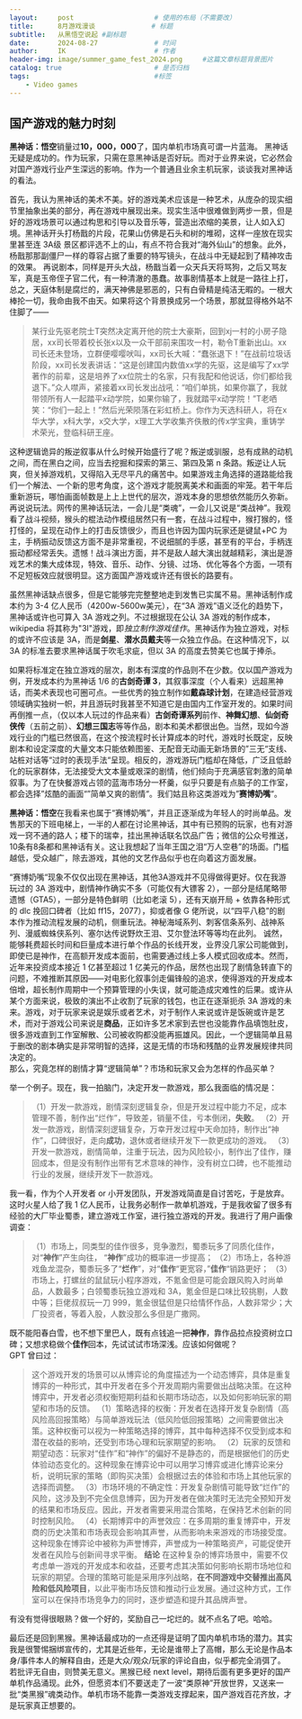 ```yaml
---
layout:     post   				    # 使用的布局（不需要改）
title:      8月游戏漫谈 				# 标题 
subtitle:   从黑悟空说起 #副标题
date:       2024-08-27 				# 时间
author:     IK 						# 作者
header-img: image/summer_game_fest_2024.png 	#这篇文章标题背景图片
catalog: true 						# 是否归档
tags:								#标签
    - Video games
---
```


## 国产游戏的魅力时刻 

**黑神话：悟空**销量过**10，000，000**了，国内单机市场真可谓一片蓝海。 
黑神话无疑是成功的。作为玩家，只需在意黑神话是否好玩。而对于业界来说，它必然会对国产游戏行业产生深远的影响。作为一个普通且业余主机玩家，谈谈我对黑神话的看法。  

首先，我认为黑神话的美术不美。好的游戏美术应该是一种艺术，从庞杂的现实细节里抽象出美的部分，再在游戏中展现出来。现实生活中很难做到两步一景，但是好的游戏场景可以通过构思和引导以及音乐等，营造出浓缩的美景，让人如入幻境。黑神话开头打杨戬的片段，花果山仿佛是石头和树的堆砌，这样一座放在现实里甚至连 3A级 景区都评选不上的山，有点不符合我对“海外仙山”的想象。此外，杨戬那那副僵尸一样的尊容占据了重要的特写镜头，在战斗中无疑起到了精神攻击的效果。
再说剧本，同样是开头大战，杨戬当着一众天兵天将骂狗，之后又骂友军，真是玉帝侄子官二代，有一种清澈的愚蠢。故事剧情基本上就是一路往上打，总之，天庭体制是腐烂的，满天神佛是邪恶的，只有白骨精是纯洁无暇的。一根大棒抡一切，我命由我不由天。如果将这个背景换成另一个场景，那就显得格外站不住脚了——

> 某行业先驱老院士T突然决定离开他的院士大豪斯，回到xj一村的小房子隐居，xx司长带着校长张x以及一众干部前来围攻一村，勒令T重新出山。xx司长还未登场，立群便嘤嘤吠叫，xx司长大喊：“蠢张退下！”在战前垃圾话阶段，xx司长发表讲话：“这是创建国内数值xx学的先驱，这是编写了xx学著作的前辈，这是培养了xx位院士的名家，只有我配和他说话，你们都给我退下。”众人噤声，紧接着xx司长发出战吼：“咱们单挑，如果你赢了，我就带领所有人一起踏平x动学院，如果你输了，我就踏平x动学院！”T老哂笑：“你们一起上！”然后光荣陨落在彩虹桥上。你作为天选科研人，将在x华大学，x科大学，x交大学，x理工大学收集齐佚散的传x学宝典，重铸学术荣光，登临科研王座。

这种逻辑诡异的叛逆叙事从什么时候开始盛行了呢？叛逆或驯服，总有成熟的动机之间，而在黑白之间，应当去挖掘和探索的第三、第四及第 n 条路。叛逆让人玩爽，但关掉游戏机，又得陷入无尽平凡的痛苦中。如果游戏主角选择的道路能给我们一个解法、一个新的思考角度，这个游戏才能脱离美术和画面的牢笼。若干年后重新游玩，哪怕画面帧数是上上上世代的层次，游戏本身的思想依然能历久弥新。  
再说说玩法。网传的黑神话玩法，一会儿是“类魂”，一会儿又说是“类战神”。我观看了战斗视频，猴头的棍法动作模组居然只有一套，在战斗过程中，猴打猴的，怪打怪的，呈现在动作上的打击反馈很少，而且也许因为国内玩家还是键鼠+PC 为主，手柄振动反馈这方面不是非常重视，不说细腻的手感，甚至有的平台，手柄连振动都经常丢失。遗憾！战斗演出方面，并不是敌人越大演出就越精彩，演出是游戏艺术的集大成体现，特效、音乐、动作、分镜、过场、优化等各个方面，一项有不足短板效应就很明显。这方面国产游戏或许还有很长的路要有。  

虽然黑神话缺点很多，但是它能够完完整整地走到发售已实属不易。黑神话制作成本约为 3-4 亿人民币（4200w-5600w​美元），在“3A 游戏”语义泛化的趋势下，黑神话或许也可算入 3A 游戏之列。不过根据现在公认 3A 游戏的制作成本，wikipedia 将其称为"3I"游戏，即*独立制作游戏佳作*。黑神话作为独立游戏，对标的或许不应该是 3A，而是**剑星**、**潜水员戴夫**等一众独立作品。在这种情况下，以 3A 的标准去要求黑神话属于吹毛求疵，但以 3A 的高度去赞美它也属于捧杀。  

如果将标准定在独立游戏的层次，剧本有深度的作品则不在少数。仅以国产游戏为例，开发成本约为黑神话 1/6 的**古剑奇谭 3**，其叙事深度（个人看来）远超黑神话，而美术表现也可圈可点。一些优秀的独立制作如**戴森球计划**，在建造经营游戏领域确实独树一帜，并且游玩时我甚至不知道它是由国内工作室开发的。如果时间再倒推一点，（仅以本人玩过的作品来看）**古剑奇谭系列**前作、**神舞幻想**、**仙剑奇侠传**（五前之前）、**幻想三国志**等等作品，剧本和美术都很出色。当然，现如今游戏行业的门槛已然很高，在这个按流程时长计算成本的时代，游戏时长既定，反映剧本和设定深度的大量文本只能依赖图鉴、无配音无动画无新场景的”三无“支线、站桩对话等“过时的表现手法“呈现。相反的，游戏游玩门槛却在降低，广泛且低龄化的玩家群体，无法接受大文本量或艰深的剧情，他们倾向于充满感官刺激的简单叙事。为了在快餐游戏占领的蓝海市场分一杯羹，似乎只要是有点脑子的工作室，都会选择”炫酷的画面“”简单又爽的剧情“。我们姑且称这类游戏为”**赛博奶嘴**“。  

**黑神话：悟空**在我看来也属于“赛博奶嘴”，并且正逐渐成为年轻人的时尚单品。发售那天的下班电梯上，一半的人都在讨论黑神话，其中有已预购的玩家，也有对游戏一窍不通的路人；楼下的瑞幸，挂出黑神话联名饮品广告；微信的公众号推送，10条有8条都和黑神话有关。这让我想起了当年王国之泪“万人空巷”的场面。门槛越低，受众越广，除去游戏，其他的文艺作品似乎也在向着这方面发展。  

“赛博奶嘴“现象不仅仅出现在黑神话，其他3A游戏并不见得做得更好。仅在我游玩过的 3A 游戏中，剧情神作确实不多（可能仅有大镖客 2），一部分是结尾略带遗憾（GTA5），一部分是特色鲜明（比如老滚 5），还有天崩开局 + 依靠各种形式的 dlc 挽回口碑者（比如 ff15，2077），抑或者像 G 佬所说，以“四平八稳”的剧本作为推动流程发展的动机，侧重玩法。神秘海域系列、刺客信条系列、战神系列、漫威蜘蛛侠系列、塞尔达传说野炊王泪、艾尔登法环等等均在此列。
诚然，能够耗费超长时间和巨量成本进行单个作品的长线开发，业界没几家公司能做到，即使已是神作，在高额开发成本面前，也需要通过线上多人模式回收成本。然而，近年来投资成本接近 1 亿甚至超过 1 亿美元的作品，居然也出现了剧情急转直下的问题，不难推断其原因——对电影化叙事剑走偏锋般的追求，使得游戏的开发成本倍增，超长制作周期中一个预算管理的小失误，就可能造成灾难性的后果。或许从某个方面来说，极致的演出不止收割了玩家的钱包，也正在逐渐扼杀 3A 游戏的未来。游戏，对于玩家来说是娱乐或者艺术，对于制作人来说或许是饭碗或许是艺术，而对于游戏公司来说是**商品**，正如许多艺术家到去世也没能靠作品填饱肚皮，很多游戏直到工作室解散、公司被收购都没能再振雄风。因此，一个逻辑简单且易于删改的剧本确实是非常明智的选择，这是无情的市场和残酷的业界发展规律共同决定的。  
那么，究竟怎样的剧情才算“逻辑简单”？市场和玩家又会为怎样的作品买单？  

举一个例子。现在，我一拍脑门，决定开发一款游戏，那么我面临的情况是：
>（1）开发一款游戏，剧情深刻逻辑复杂，但是开发过程中能力不足，成本管理不善，制作出“烂作”，导致差，销量不佳，亏本倒闭，**失败**。
（2）开发一款游戏，剧情深刻逻辑复杂，万幸开发过程中天命加持，制作出“神作”，口碑很好，走向**成功**，退休或者继续开发下一款更成功的游戏。
（3）开发一款游戏，剧情简单，注重于玩法，因为风险较小，制作出了佳作，赚回成本，但是没有制作出带有艺术意味的神作，没有树立口碑，也不能推动行业的发展，继续开发下一款游戏。

我一看，作为个人开发者 or 小开发团队，开发游戏简直是自讨苦吃，于是放弃。这时火星人给了我 1 亿人民币，让我务必制作一款单机游戏，于是我收留了很多有经验的大厂毕业蜀黍，建立游戏工作室，进行独立游戏的开发。我进行了用户画像调查：
>（1）市场上，同类型的佳作很多，竞争激烈，蜀黍玩多了同质化佳作，对“**神作**”产生向往， “**神作**”成功的概率进一步提高；
（2）市场上，各种游戏鱼龙混杂，蜀黍玩多了“**烂作**”，对“**佳作**“更宽容，”**佳作**“销路更好；
（3）市场上，打螺丝的鼠鼠玩小程序游戏，不氪金但是可能会跟风购入时尚单品，人数最多；白领蜀黍玩独立游戏和 3A，氪金但是口味比较挑剔，人数中等；巨佬叔叔玩一刀 999，氪金很猛但是只给情怀作品，人数非常少；大厂投资者，等着入股，人数没那么多但是广撒网。

既不能阳春白雪，也不想下里巴人，既有点钱追一把**神作**，靠作品拉点投资树立口碑；又想求稳做个**佳作**回本，先试试试市场深浅。应该如何做呢？  
GPT 曾曰过：
>这个游戏开发的场景可以从博弈论的角度描述为一个动态博弈，具体是重复博弈的一种形式，其中开发者在多个开发周期内需要做出战略决策。在这种博弈中，开发者必须权衡短期利益和长期市场动态，以及如何影响玩家的期望和市场的反馈。
（1）策略选择的权衡：开发者在选择开发复杂剧情（高风险高回报策略）与简单游戏玩法（低风险低回报策略）之间需要做出决策。这种权衡可以视为一种策略选择的博弈，其中每种选择不仅受到成本和潜在收益的影响，还受到市场心理和玩家期望的影响。
（2）玩家的反馈和期望动态：玩家对“佳作”和“神作”的偏好不是静态的，而是根据他们的历史体验动态变化的。这种现象在博弈论中可以用学习博弈或进化博弈论来分析，说明玩家的策略（即购买决策）会根据过去的体验和市场上其他玩家的选择而调整。
（3）市场环境的不确定性：开发复杂剧情可能导致“烂作”的风险，这涉及到不完全信息博弈，因为开发者在做决策时无法完全预知开发的结果和市场反应。因此，开发者需要采用混合策略，在保持艺术创新的同时控制风险。
（4）长期博弈中的声誉效应：在多周期的重复博弈中，开发商的历史决策和市场表现会影响其声誉，从而影响未来游戏的市场接受度。这种现象在博弈论中被称为声誉博弈，声誉成为一种策略资产，可能促使开发者在风险与创新间寻求平衡。
**结论**
在这种复杂的博弈场景中，需要不仅考虑单一游戏的开发成本和收益，还要考虑其决策如何影响长期市场地位和玩家的期望。合理的策略可能是采用序列战略，**在不同游戏中交替推出高风险和低风险项目**，以此平衡市场反馈和推动行业发展。通过这种方式，工作室可以在保持市场竞争力的同时，逐步塑造和提升其品牌声誉。

有没有觉得很眼熟？做一个好的，奖励自己一坨烂的。就不点名了吧。哈哈。

最后还是回到黑猴。黑神话最成功的一点还得是证明了国内单机市场的潜力。其实我是很警惕捆绑宣传的，尤其是近些年，无论是谁带上了高帽，那么无论是作品本身/事件本人的解释自由，还是大众/观众/玩家的评论自由，似乎都完全消弭了。若批评无自由，则赞美无意义。黑猴已经 next level，期待后面有更多更好的国产单机作品涌现。此外，但愿资本们不要送走了一波“类原神”开放世界，又送来一批“类黑猴”魂类动作。单机市场不能靠一类游戏支撑起来，国产游戏百花齐放，才是玩家真正想要的。
